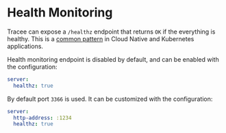 # Health Monitoring

Tracee can expose a `/healthz` endpoint that returns `OK` if the everything is healthy. This is a [common pattern](https://kubernetes.io/docs/reference/using-api/health-checks/) in Cloud Native and Kubernetes applications.  

Health monitoring endpoint is disabled by default, and can be enabled with the configuration:

```yaml
server:
  healthz: true
```

By default port `3366` is used. It can be customized with the configuration:

```yaml
server:
  http-address: :1234
  healthz: true
```
